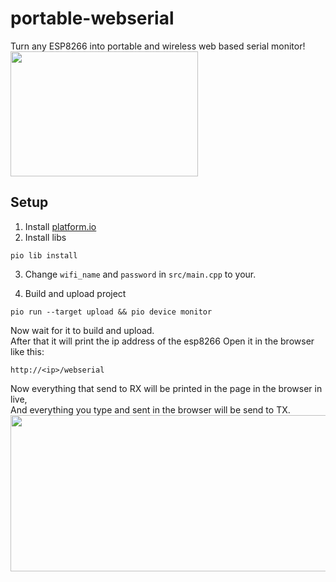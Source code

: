 # portable-webserial
Turn any ESP8266 into portable and wireless web based serial monitor!  
<img src="https://user-images.githubusercontent.com/61390950/188765985-2a463825-b955-4ec7-96aa-313d6251175b.png" height="200px" width="300px">  



## Setup
1. Install [platform.io](https://docs.platformio.org/en/latest/core/installation/index.html)
2. Install libs
```
pio lib install
```

3. Change `wifi_name` and `password` in `src/main.cpp` to your.

4. Build and upload project
```
pio run --target upload && pio device monitor
```
Now wait for it to build and upload.  
After that it will print the ip address of the esp8266
Open it in the browser like this:  
```
http://<ip>/webserial
```

Now everything that send to RX will be printed in the page in the browser in live,  
And everything you type and sent in the browser will be send to TX.
<img src="https://user-images.githubusercontent.com/61390950/188766563-96fd7f55-c7d6-4d55-a2af-7af41d8c18f6.png" height="250px" width="600px">  

